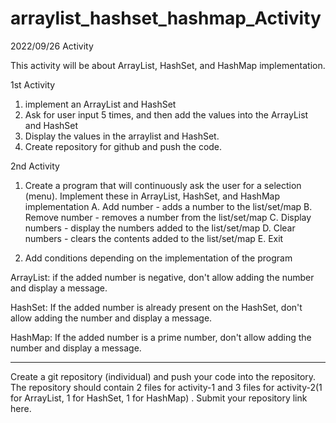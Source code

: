 # arraylist_hashset_hashmap_Activity

2022/09/26 Activity

This activity will be about ArrayList, HashSet, and HashMap implementation.

1st Activity

1. implement an ArrayList and HashSet
2. Ask for user input 5 times, and then add the values into the ArrayList and HashSet
3. Display the values in the arraylist and HashSet.
4. Create repository for github and push the code.

2nd Activity

1. Create a program that will continuously ask the user for a selection (menu). Implement these in ArrayList, HashSet, and HashMap implementation
        A. Add number - adds a number to the list/set/map
        B. Remove number - removes a number from the list/set/map
        C. Display numbers - display the numbers added to the list/set/map
        D. Clear numbers - clears the contents added to the list/set/map
        E. Exit

2. Add conditions depending on the implementation of the program

ArrayList: if the added number is negative, don't allow adding the number and display a message.

HashSet: If the added number is already present on the HashSet, don't allow adding the number and display a message.

HashMap: If the added number is a prime number, don't allow adding the number and display a message.

__________________________________________________________________________________________________________________________________________________________

Create a git repository (individual) and push your code into the repository. The repository should contain 2 files for activity-1 and 3 files for activity-2(1 for ArrayList, 1 for HashSet, 1 for HashMap) . Submit your repository link here.


